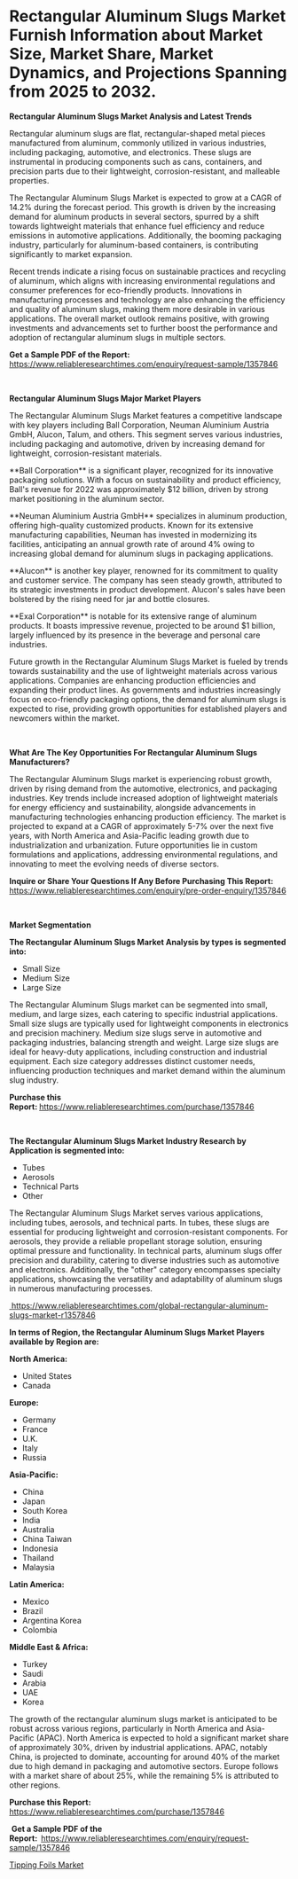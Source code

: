 <p><h1>Rectangular Aluminum Slugs Market Furnish Information about Market Size, Market Share, Market Dynamics, and Projections Spanning from 2025 to 2032.</h1></p><p><strong>Rectangular Aluminum Slugs Market Analysis and Latest Trends</strong></p>
<p><p>Rectangular aluminum slugs are flat, rectangular-shaped metal pieces manufactured from aluminum, commonly utilized in various industries, including packaging, automotive, and electronics. These slugs are instrumental in producing components such as cans, containers, and precision parts due to their lightweight, corrosion-resistant, and malleable properties.</p><p>The Rectangular Aluminum Slugs Market is expected to grow at a CAGR of 14.2% during the forecast period. This growth is driven by the increasing demand for aluminum products in several sectors, spurred by a shift towards lightweight materials that enhance fuel efficiency and reduce emissions in automotive applications. Additionally, the booming packaging industry, particularly for aluminum-based containers, is contributing significantly to market expansion.</p><p>Recent trends indicate a rising focus on sustainable practices and recycling of aluminum, which aligns with increasing environmental regulations and consumer preferences for eco-friendly products. Innovations in manufacturing processes and technology are also enhancing the efficiency and quality of aluminum slugs, making them more desirable in various applications. The overall market outlook remains positive, with growing investments and advancements set to further boost the performance and adoption of rectangular aluminum slugs in multiple sectors.</p></p>
<p><strong>Get a Sample PDF of the Report:&nbsp;</strong> <a href="https://www.reliableresearchtimes.com/enquiry/request-sample/1357846?utm_campaign=2123&utm_medium=2&utm_source=Github&utm_content=ia&utm_term=01022025&utm_id=rectangular-aluminum-slugs">https://www.reliableresearchtimes.com/enquiry/request-sample/1357846</a></p>
<p>&nbsp;</p>
<p><strong>Rectangular Aluminum Slugs Major Market Players</strong></p>
<p><p>The Rectangular Aluminum Slugs Market features a competitive landscape with key players including Ball Corporation, Neuman Aluminium Austria GmbH, Alucon, Talum, and others. This segment serves various industries, including packaging and automotive, driven by increasing demand for lightweight, corrosion-resistant materials.</p><p>**Ball Corporation** is a significant player, recognized for its innovative packaging solutions. With a focus on sustainability and product efficiency, Ball's revenue for 2022 was approximately $12 billion, driven by strong market positioning in the aluminum sector.</p><p>**Neuman Aluminium Austria GmbH** specializes in aluminum production, offering high-quality customized products. Known for its extensive manufacturing capabilities, Neuman has invested in modernizing its facilities, anticipating an annual growth rate of around 4% owing to increasing global demand for aluminum slugs in packaging applications.</p><p>**Alucon** is another key player, renowned for its commitment to quality and customer service. The company has seen steady growth, attributed to its strategic investments in product development. Alucon's sales have been bolstered by the rising need for jar and bottle closures.</p><p>**Exal Corporation** is notable for its extensive range of aluminum products. It boasts impressive revenue, projected to be around $1 billion, largely influenced by its presence in the beverage and personal care industries.</p><p>Future growth in the Rectangular Aluminum Slugs Market is fueled by trends towards sustainability and the use of lightweight materials across various applications. Companies are enhancing production efficiencies and expanding their product lines. As governments and industries increasingly focus on eco-friendly packaging options, the demand for aluminum slugs is expected to rise, providing growth opportunities for established players and newcomers within the market.</p></p>
<p>&nbsp;</p>
<p><strong>What Are The Key Opportunities For Rectangular Aluminum Slugs Manufacturers?</strong></p>
<p><p>The Rectangular Aluminum Slugs market is experiencing robust growth, driven by rising demand from the automotive, electronics, and packaging industries. Key trends include increased adoption of lightweight materials for energy efficiency and sustainability, alongside advancements in manufacturing technologies enhancing production efficiency. The market is projected to expand at a CAGR of approximately 5-7% over the next five years, with North America and Asia-Pacific leading growth due to industrialization and urbanization. Future opportunities lie in custom formulations and applications, addressing environmental regulations, and innovating to meet the evolving needs of diverse sectors.</p></p>
<p><strong>Inquire or Share Your Questions If Any Before Purchasing This Report:</strong> <a href="https://www.reliableresearchtimes.com/enquiry/pre-order-enquiry/1357846?utm_campaign=2123&utm_medium=2&utm_source=Github&utm_content=ia&utm_term=01022025&utm_id=rectangular-aluminum-slugs">https://www.reliableresearchtimes.com/enquiry/pre-order-enquiry/1357846</a></p>
<p>&nbsp;</p>
<p><strong>Market Segmentation</strong></p>
<p><strong>The Rectangular Aluminum Slugs Market Analysis by types is segmented into:</strong></p>
<p><ul><li>Small Size</li><li>Medium Size</li><li>Large Size</li></ul></p>
<p><p>The Rectangular Aluminum Slugs market can be segmented into small, medium, and large sizes, each catering to specific industrial applications. Small size slugs are typically used for lightweight components in electronics and precision machinery. Medium size slugs serve in automotive and packaging industries, balancing strength and weight. Large size slugs are ideal for heavy-duty applications, including construction and industrial equipment. Each size category addresses distinct customer needs, influencing production techniques and market demand within the aluminum slug industry.</p></p>
<p><strong>Purchase this Report:&nbsp;</strong><a href="https://www.reliableresearchtimes.com/purchase/1357846?utm_campaign=2123&utm_medium=2&utm_source=Github&utm_content=ia&utm_term=01022025&utm_id=rectangular-aluminum-slugs">https://www.reliableresearchtimes.com/purchase/1357846</a></p>
<p>&nbsp;</p>
<p><strong>The Rectangular Aluminum Slugs Market Industry Research by Application is segmented into:</strong></p>
<p><ul><li>Tubes</li><li>Aerosols</li><li>Technical Parts</li><li>Other</li></ul></p>
<p><p>The Rectangular Aluminum Slugs Market serves various applications, including tubes, aerosols, and technical parts. In tubes, these slugs are essential for producing lightweight and corrosion-resistant components. For aerosols, they provide a reliable propellant storage solution, ensuring optimal pressure and functionality. In technical parts, aluminum slugs offer precision and durability, catering to diverse industries such as automotive and electronics. Additionally, the "other" category encompasses specialty applications, showcasing the versatility and adaptability of aluminum slugs in numerous manufacturing processes.</p></p>
<p><a href="https://www.reliableresearchtimes.com/global-rectangular-aluminum-slugs-market-r1357846?utm_campaign=2123&utm_medium=2&utm_source=Github&utm_content=ia&utm_term=01022025&utm_id=rectangular-aluminum-slugs">&nbsp;https://www.reliableresearchtimes.com/global-rectangular-aluminum-slugs-market-r1357846</a></p>
<p><strong>In terms of Region, the Rectangular Aluminum Slugs Market Players available by Region are:</strong></p>
<p>
    <p> <strong> North America: </strong>
        <ul>
            <li>United States</li>
            <li>Canada</li>
        </ul>
        </p> 
    <p> <strong> Europe: </strong>
        <ul>
            <li>Germany</li>
            <li>France</li>
            <li>U.K.</li>
            <li>Italy</li>
            <li>Russia</li>
        </ul>
        </p> 
    <p> <strong> Asia-Pacific: </strong>
        <ul>
            <li>China</li>
            <li>Japan</li>
            <li>South Korea</li>
            <li>India</li>
            <li>Australia</li>
            <li>China Taiwan</li>
            <li>Indonesia</li>
            <li>Thailand</li>
            <li>Malaysia</li>
        </ul>
        </p> 
    <p> <strong> Latin America: </strong>
        <ul>
            <li>Mexico</li>
            <li>Brazil</li>
            <li>Argentina Korea</li>
            <li>Colombia</li>
        </ul>
        </p> 
    <p> <strong> Middle East & Africa: </strong>
        <ul>
            <li>Turkey</li>
            <li>Saudi</li>
            <li>Arabia</li>
            <li>UAE</li>
            <li>Korea</li>
        </ul>
    </p>
    </p>
<p><p>The growth of the rectangular aluminum slugs market is anticipated to be robust across various regions, particularly in North America and Asia-Pacific (APAC). North America is expected to hold a significant market share of approximately 30%, driven by industrial applications. APAC, notably China, is projected to dominate, accounting for around 40% of the market due to high demand in packaging and automotive sectors. Europe follows with a market share of about 25%, while the remaining 5% is attributed to other regions.</p></p>
<p><strong>Purchase this Report: </strong><a href="https://www.reliableresearchtimes.com/purchase/1357846?utm_campaign=2123&utm_medium=2&utm_source=Github&utm_content=ia&utm_term=01022025&utm_id=rectangular-aluminum-slugs">https://www.reliableresearchtimes.com/purchase/1357846</a></p>
<p>&nbsp;<strong>Get a Sample PDF of the Report:&nbsp;&nbsp;</strong><a href="https://www.reliableresearchtimes.com/enquiry/request-sample/1357846?utm_campaign=2123&utm_medium=2&utm_source=Github&utm_content=ia&utm_term=01022025&utm_id=rectangular-aluminum-slugs">https://www.reliableresearchtimes.com/enquiry/request-sample/1357846</a></p>
<p><strong></strong></p>
<p><p><a href="https://github.com/mcfred89/Market-Research-Report-List-1/blob/main/tipping-foils-market.md?utm_campaign=2123&utm_medium=2&utm_source=Github&utm_content=ia&utm_term=01022025&utm_id=rectangular-aluminum-slugs">Tipping Foils Market</a></p></p>